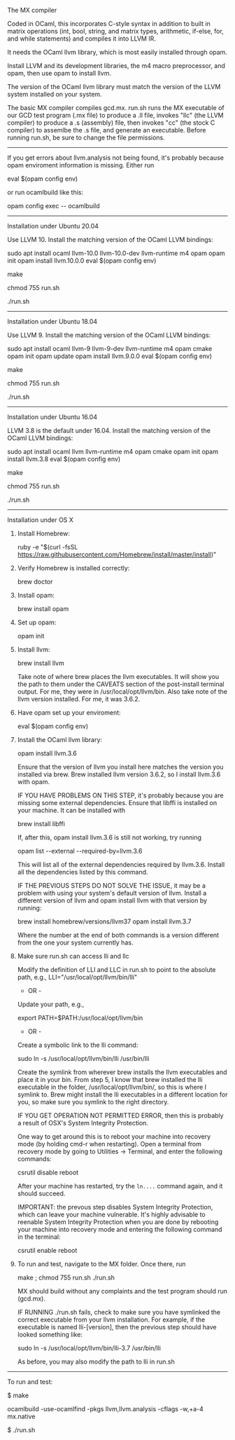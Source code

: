 The MX compiler

Coded in OCaml, this incorporates C-style syntax in addition to built in matrix operations (int, bool, string, and matrix types, arithmetic, if-else, for, and while statements) and compiles it into LLVM IR.

It needs the OCaml llvm library, which is most easily installed through opam.

Install LLVM and its development libraries, the m4 macro preprocessor,
and opam, then use opam to install llvm.

The version of the OCaml llvm library must match the version of the LLVM
system installed on your system.

The basic MX compiler compiles gcd.mx.  run.sh runs the MX
executable of our GCD test program (.mx file) to produce a .ll file, invokes "llc" (the LLVM compiler) to produce a .s (assembly) file, then invokes "cc" (the stock C compiler) to assemlbe the .s file, and generate an executable.  Before running run.sh, be sure to change the file permissions.

----------
If you get errors about llvm.analysis not being found, it's probably
because opam enviroment information is missing.  Either run

eval $(opam config env)

or run ocamlbuild like this:

opam config exec -- ocamlbuild <args>

------------------------------
Installation under Ubuntu 20.04

Use LLVM 10. Install the matching version of the OCaml LLVM bindings:

sudo apt install ocaml llvm-10.0 llvm-10.0-dev llvm-runtime m4 opam
opam init
opam install llvm.10.0.0
eval $(opam config env)

make

chmod 755 run.sh

./run.sh

------------------------------
Installation under Ubuntu 18.04

Use LLVM 9. Install the matching version of the OCaml LLVM bindings:

sudo apt install ocaml llvm-9 llvm-9-dev llvm-runtime m4 opam cmake
opam init
opam update
opam install llvm.9.0.0
eval $(opam config env)

make
  
chmod 755 run.sh

./run.sh

------------------------------
Installation under Ubuntu 16.04

LLVM 3.8 is the default under 16.04. Install the matching version of
the OCaml LLVM bindings:

sudo apt install ocaml llvm llvm-runtime m4 opam cmake
opam init
opam install llvm.3.8
eval $(opam config env)

make

chmod 755 run.sh

./run.sh

------------------------------
Installation under OS X

1. Install Homebrew:

   ruby -e "$(curl -fsSL https://raw.githubusercontent.com/Homebrew/install/master/install)"

2. Verify Homebrew is installed correctly:

   brew doctor

3. Install opam:

   brew install opam

4. Set up opam:

   opam init

5. Install llvm:

   brew install llvm

   Take note of where brew places the llvm executables. It will show
   you the path to them under the CAVEATS section of the post-install
   terminal output. For me, they were in /usr/local/opt/llvm/bin. Also
   take note of the llvm version installed. For me, it was 3.6.2.

6. Have opam set up your enviroment:

   eval $(opam config env)

7. Install the OCaml llvm library:

   opam install llvm.3.6 

   Ensure that the version of llvm you install here matches the
   version you installed via brew. Brew installed llvm version 3.6.2,
   so I install llvm.3.6 with opam.

   IF YOU HAVE PROBLEMS ON THIS STEP, it's probably because you are
   missing some external dependencies. Ensure that libffi is installed
   on your machine. It can be installed with

   brew install libffi

   If, after this, opam install llvm.3.6 is still not working, try
   running

   opam list --external --required-by=llvm.3.6

   This will list all of the external dependencies required by
   llvm.3.6. Install all the dependencies listed by this command.

   IF THE PREVIOUS STEPS DO NOT SOLVE THE ISSUE, it may be a problem
   with using your system's default version of llvm. Install a
   different version of llvm and opam install llvm with that version
   by running:

   brew install homebrew/versions/llvm37
   opam install llvm.3.7

   Where the number at the end of both commands is a version different 
   from the one your system currently has.

8. Make sure run.sh can access lli and llc
  
   Modify the definition of LLI and LLC in run.sh to point to the absolute
   path, e.g., LLI="/usr/local/opt/llvm/bin/lli"

   - OR -

   Update your path, e.g.,
   
   export PATH=$PATH:/usr/local/opt/llvm/bin

   - OR -
   
   Create a symbolic link to the lli command:

   sudo ln -s /usr/local/opt/llvm/bin/lli /usr/bin/lli

   Create the symlink from wherever brew installs the llvm executables
   and place it in your bin. From step 5, I know that brew installed
   the lli executable in the folder, /usr/local/opt/llvm/bin/, so this
   is where I symlink to. Brew might install the lli executables in a
   different location for you, so make sure you symlink to the right
   directory.

   IF YOU GET OPERATION NOT PERMITTED ERROR, then this is probably a
   result of OSX's System Integrity Protection. 

   One way to get around this is to reboot your machine into recovery
   mode (by holding cmd-r when restarting). Open a terminal from
   recovery mode by going to Utilities -> Terminal, and enter the
   following commands:

   csrutil disable
   reboot
   
   After your machine has restarted, try the `ln....` command again,
   and it should succeed.

   IMPORTANT: the prevous step disables System Integrity Protection,
   which can leave your machine vulnerable. It's highly advisable to
   reenable System Integrity Protection when you are done by 
   rebooting your machine into recovery mode and entering the following
   command in the terminal:

   csrutil enable
   reboot

9. To run and test, navigate to the MX folder. Once there, run

   make ; chmod 755 run.sh ./run.sh

   MX should build without any complaints and the test program should run (gcd.mx).

   IF RUNNING ./run.sh fails, check to make sure you
   have symlinked the correct executable from your llvm installation.
   For example, if the executable is named lli-[version], then the 
   previous step should have looked something like:

   sudo ln -s /usr/local/opt/llvm/bin/lli-3.7 /usr/bin/lli   

   As before, you may also modify the path to lli in run.sh

------------------------------
To run and test:

$ make

ocamlbuild -use-ocamlfind -pkgs llvm,llvm.analysis -cflags -w,+a-4 mx.native

$ ./run.sh

